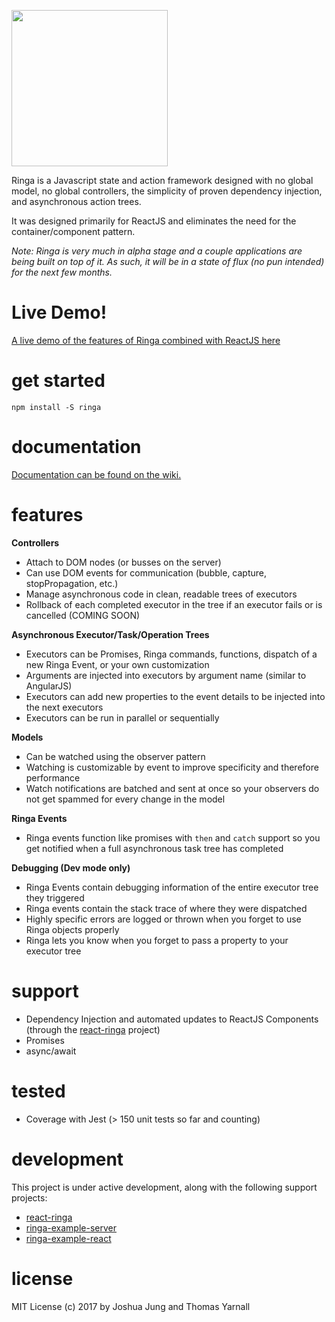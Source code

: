 [<img src="http://www.jungdigital.com/public/ringa/logo/ringa.png" width="250">](http://demo.ringajs.com)

Ringa is a Javascript state and action framework designed with no global model, no global controllers, the simplicity of proven dependency injection, and asynchronous action trees.

It was designed primarily for ReactJS and eliminates the need for the container/component pattern.

*Note: Ringa is very much in alpha stage and a couple applications are being built on top of it. As such, it will be in a state of flux (no pun intended) for the next few months.*

# Live Demo!

[A live demo of the features of Ringa combined with ReactJS here](http://demo.ringajs.com)

# get started

    npm install -S ringa

# documentation

[Documentation can be found on the wiki.](http://www.github.com/jung-digital/ringa/wiki)

# features

**Controllers**

* Attach to DOM nodes (or busses on the server)
* Can use DOM events for communication (bubble, capture, stopPropagation, etc.)
* Manage asynchronous code in clean, readable trees of executors
* Rollback of each completed executor in the tree if an executor fails or is cancelled (COMING SOON)

**Asynchronous Executor/Task/Operation Trees**

* Executors can be Promises, Ringa commands, functions, dispatch of a new Ringa Event, or your own customization
* Arguments are injected into executors by argument name (similar to AngularJS)
* Executors can add new properties to the event details to be injected into the next executors
* Executors can be run in parallel or sequentially

**Models**

* Can be watched using the observer pattern
* Watching is customizable by event to improve specificity and therefore performance
* Watch notifications are batched and sent at once so your observers do not get spammed for every change in the model

**Ringa Events**

* Ringa events function like promises with `then` and `catch` support so you get notified when a full asynchronous task tree has completed

**Debugging (Dev mode only)**

* Ringa Events contain debugging information of the entire executor tree they triggered
* Ringa events contain the stack trace of where they were dispatched
* Highly specific errors are logged or thrown when you forget to use Ringa objects properly
* Ringa lets you know when you forget to pass a property to your executor tree

# support

* Dependency Injection and automated updates to ReactJS Components (through the [react-ringa](https://github.com/jung-digital/react-ringa) project)
* Promises
* async/await

# tested

* Coverage with Jest (> 150 unit tests so far and counting)

# development

This project is under active development, along with the following support projects:

* [react-ringa](https://github.com/jung-digital/react-ringa)
* [ringa-example-server](https://github.com/jung-digital/ringa-example-server)
* [ringa-example-react](https://github.com/jung-digital/ringa-example-react)

# license

MIT License (c) 2017 by Joshua Jung and Thomas Yarnall
